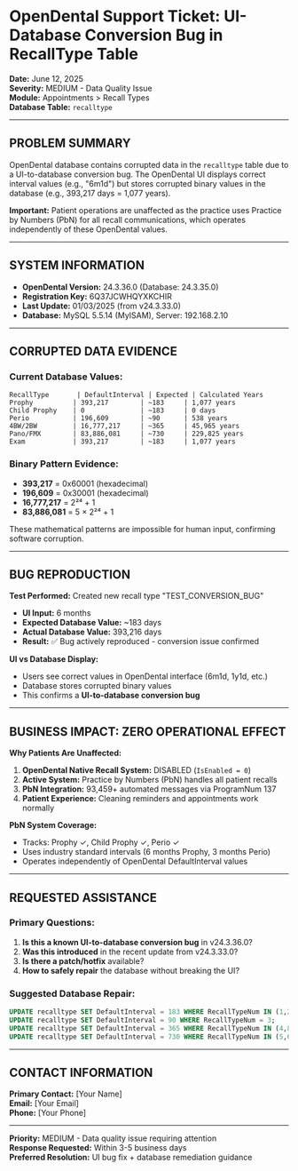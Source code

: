# OpenDental Support Ticket: UI-Database Conversion Bug in RecallType Table

**Date:** June 12, 2025  
**Severity:** MEDIUM - Data Quality Issue  
**Module:** Appointments > Recall Types  
**Database Table:** `recalltype`  

---

## **PROBLEM SUMMARY**

OpenDental database contains corrupted data in the `recalltype` table due to a UI-to-database conversion bug. The OpenDental UI displays correct interval values (e.g., "6m1d") but stores corrupted binary values in the database (e.g., 393,217 days = 1,077 years).

**Important:** Patient operations are unaffected as the practice uses Practice by Numbers (PbN) for all recall communications, which operates independently of these OpenDental values.

---

## **SYSTEM INFORMATION**

- **OpenDental Version:** 24.3.36.0 (Database: 24.3.35.0)
- **Registration Key:** 6Q37JCWHQYXKCHIR
- **Last Update:** 01/03/2025 (from v24.3.33.0)
- **Database:** MySQL 5.5.14 (MyISAM), Server: 192.168.2.10

---

## **CORRUPTED DATA EVIDENCE**

### **Current Database Values:**
```
RecallType       | DefaultInterval | Expected | Calculated Years
Prophy          | 393,217        | ~183     | 1,077 years
Child Prophy    | 0              | ~183     | 0 days  
Perio           | 196,609        | ~90      | 538 years
4BW/2BW         | 16,777,217     | ~365     | 45,965 years
Pano/FMX        | 83,886,081     | ~730     | 229,825 years
Exam            | 393,217        | ~183     | 1,077 years
```

### **Binary Pattern Evidence:**
- **393,217** = 0x60001 (hexadecimal)
- **196,609** = 0x30001 (hexadecimal)  
- **16,777,217** = 2²⁴ + 1
- **83,886,081** = 5 × 2²⁴ + 1

These mathematical patterns are impossible for human input, confirming software corruption.

---

## **BUG REPRODUCTION**

**Test Performed:** Created new recall type "TEST_CONVERSION_BUG"
- **UI Input:** 6 months
- **Expected Database Value:** ~183 days
- **Actual Database Value:** 393,216 days
- **Result:** ✅ Bug actively reproduced - conversion issue confirmed

**UI vs Database Display:**
- Users see correct values in OpenDental interface (6m1d, 1y1d, etc.)
- Database stores corrupted binary values
- This confirms a **UI-to-database conversion bug**

---

## **BUSINESS IMPACT: ZERO OPERATIONAL EFFECT**

**Why Patients Are Unaffected:**
1. **OpenDental Native Recall System:** DISABLED (`IsEnabled = 0`)
2. **Active System:** Practice by Numbers (PbN) handles all patient recalls
3. **PbN Integration:** 93,459+ automated messages via ProgramNum 137
4. **Patient Experience:** Cleaning reminders and appointments work normally

**PbN System Coverage:**
- Tracks: Prophy ✓, Child Prophy ✓, Perio ✓
- Uses industry standard intervals (6 months Prophy, 3 months Perio)
- Operates independently of OpenDental DefaultInterval values

---

## **REQUESTED ASSISTANCE**

### **Primary Questions:**
1. **Is this a known UI-to-database conversion bug** in v24.3.36.0?
2. **Was this introduced** in the recent update from v24.3.33.0?
3. **Is there a patch/hotfix** available?
4. **How to safely repair** the database without breaking the UI?

### **Suggested Database Repair:**
```sql
UPDATE recalltype SET DefaultInterval = 183 WHERE RecallTypeNum IN (1,2,7); -- 6 months
UPDATE recalltype SET DefaultInterval = 90 WHERE RecallTypeNum = 3;         -- 3 months  
UPDATE recalltype SET DefaultInterval = 365 WHERE RecallTypeNum IN (4,8);   -- 1 year
UPDATE recalltype SET DefaultInterval = 730 WHERE RecallTypeNum IN (5,6);   -- 2 years
```

---

## **CONTACT INFORMATION**

**Primary Contact:** [Your Name]  
**Email:** [Your Email]  
**Phone:** [Your Phone]

---

**Priority:** MEDIUM - Data quality issue requiring attention  
**Response Requested:** Within 3-5 business days  
**Preferred Resolution:** UI bug fix + database remediation guidance 